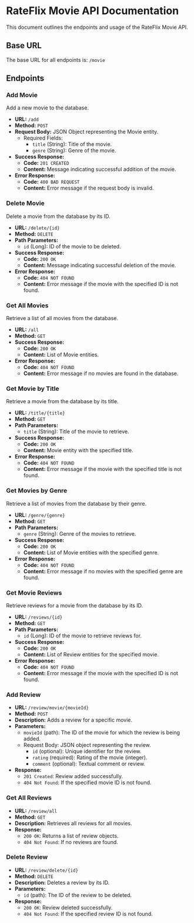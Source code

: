# RateFlix Movie API Documentation

This document outlines the endpoints and usage of the RateFlix Movie API.

## Base URL

The base URL for all endpoints is: `/movie`

## Endpoints

### Add Movie

Add a new movie to the database.

- **URL:** `/add`
- **Method:** `POST`
- **Request Body:** JSON Object representing the Movie entity.
  - Required Fields:
    - `title` (String): Title of the movie.
    - `genre` (String): Genre of the movie.
- **Success Response:**
  - **Code:** `201 CREATED`
  - **Content:** Message indicating successful addition of the movie.
- **Error Response:**
  - **Code:** `400 BAD REQUEST`
  - **Content:** Error message if the request body is invalid.

### Delete Movie

Delete a movie from the database by its ID.

- **URL:** `/delete/{id}`
- **Method:** `DELETE`
- **Path Parameters:**
  - `id` (Long): ID of the movie to be deleted.
- **Success Response:**
  - **Code:** `200 OK`
  - **Content:** Message indicating successful deletion of the movie.
- **Error Response:**
  - **Code:** `404 NOT FOUND`
  - **Content:** Error message if the movie with the specified ID is not found.

### Get All Movies

Retrieve a list of all movies from the database.

- **URL:** `/all`
- **Method:** `GET`
- **Success Response:**
  - **Code:** `200 OK`
  - **Content:** List of Movie entities.
- **Error Response:**
  - **Code:** `404 NOT FOUND`
  - **Content:** Error message if no movies are found in the database.

### Get Movie by Title

Retrieve a movie from the database by its title.

- **URL:** `/title/{title}`
- **Method:** `GET`
- **Path Parameters:**
  - `title` (String): Title of the movie to retrieve.
- **Success Response:**
  - **Code:** `200 OK`
  - **Content:** Movie entity with the specified title.
- **Error Response:**
  - **Code:** `404 NOT FOUND`
  - **Content:** Error message if the movie with the specified title is not found.

### Get Movies by Genre

Retrieve a list of movies from the database by their genre.

- **URL:** `/genre/{genre}`
- **Method:** `GET`
- **Path Parameters:**
  - `genre` (String): Genre of the movies to retrieve.
- **Success Response:**
  - **Code:** `200 OK`
  - **Content:** List of Movie entities with the specified genre.
- **Error Response:**
  - **Code:** `404 NOT FOUND`
  - **Content:** Error message if no movies with the specified genre are found.

### Get Movie Reviews

Retrieve reviews for a movie from the database by its ID.

- **URL:** `/reviews/{id}`
- **Method:** `GET`
- **Path Parameters:**
  - `id` (Long): ID of the movie to retrieve reviews for.
- **Success Response:**
  - **Code:** `200 OK`
  - **Content:** List of Review entities for the specified movie.
- **Error Response:**
  - **Code:** `404 NOT FOUND`
  - **Content:** Error message if the movie with the specified ID is not found.


### Add Review
- **URL:** `/review/movie/{movieId}`
- **Method:** `POST`
- **Description:** Adds a review for a specific movie.
- **Parameters:**
  - `movieId` (path): The ID of the movie for which the review is being added.
  - Request Body: JSON object representing the review.
    - `id` (optional): Unique identifier for the review.
    - `rating` (required): Rating of the movie (integer).
    - `comment` (optional): Textual comment or review.
- **Response:**
  - `201 Created`: Review added successfully.
  - `404 Not Found`: If the specified movie ID is not found.

### Get All Reviews
- **URL:** `/review/all`
- **Method:** `GET`
- **Description:** Retrieves all reviews for all movies.
- **Response:**
  - `200 OK`: Returns a list of review objects.
  - `404 Not Found`: If no reviews are found.

### Delete Review
- **URL:** `/review/delete/{id}`
- **Method:** `DELETE`
- **Description:** Deletes a review by its ID.
- **Parameters:**
  - `id` (path): The ID of the review to be deleted.
- **Response:**
  - `200 OK`: Review deleted successfully.
  - `404 Not Found`: If the specified review ID is not found.

